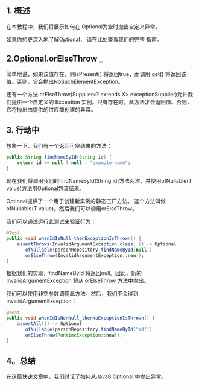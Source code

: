 ## 1. 概述

在本教程中，我们将展示如何在 Optional为空时抛出自定义异常。

如果你想更深入地了解Optional， 请在此处查看我们的完整 [指南](https://www.baeldung.com/java-optional)。

## 2.Optional.orElseThrow _

简单地说，如果该值存在，则isPresent() 将返回true，而调用 get() 将返回该值。否则，它会抛出NoSuchElementException。

还有一个方法 orElseThrow(Supplier<? extends X> exceptionSupplier)允许我们提供一个自定义的 Exception 实例。只有存在时，此方法才会返回值。否则，它将抛出由提供的供应商创建的异常。

## 3. 行动中

想象一下，我们有一个返回可空结果的方法：

```java
public String findNameById(String id) {
    return id == null ? null : "example-name";
}
```

现在我们将调用我们的findNameById(String id)方法两次，并使用ofNullable(T value)方法用Optional包装结果。

Optional提供了一个用于创建新实例的静态工厂方法。 这个方法叫做ofNullable(T value)。然后我们可以调用orElseThrow。

我们可以通过运行此测试来验证行为：

```java
@Test
public void whenIdIsNull_thenExceptionIsThrown() {
    assertThrows(InvalidArgumentException.class, () -> Optional
      .ofNullable(personRepository.findNameById(null))
      .orElseThrow(InvalidArgumentException::new));
}
```

根据我们的实现，findNameById 将返回null。因此，新的InvalidArgumentException 将从 orElseThrow 方法中抛出。

我们可以使用非空参数调用此方法。然后，我们不会得到InvalidArgumentException：

```java
@Test
public void whenIdIsNonNull_thenNoExceptionIsThrown() {
    assertAll(() -> Optional
      .ofNullable(personRepository.findNameById("id"))
      .orElseThrow(RuntimeException::new));
}

```

## 4。总结 

在这篇快速文章中，我们讨论了如何从Java8 Optional 中抛出异常。 